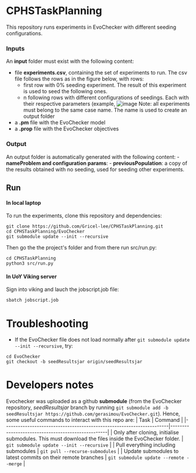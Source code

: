 # CPHSTaskPlanning
This repository runs experiments in EvoChecker with different seeding configurations.

### Inputs
An **input** folder must exist with the following content:
- file **experiments.csv**, containing the set of experiments to run. The csv file follows the rows as in the figure below, with rows:
    - first row with 0% seeding experiment. The result of this experiment is used to seed the following ones.
    - n following rows with different configurations of seedings. Each with their respective parameters (example, 
![image](https://github.com/user-attachments/assets/320a0654-b930-4a45-9907-5854240a948a)
Note: all experiments must belong to the same case name. The name is used to create an output folder
- a **.pm** file with the EvoChecker model
- a **.prop** file with the EvoChecker objectives

### Output
An output folder is automatically generated with the following content:
    - **nameProblem and configuration params**: 
    - **previousPopulation**: a copy of the results obtained with no seeding, used for seeding other experiments.


## Run

#### In local laptop
To run the experiments, clone this repository and dependencies:
```
git clone https://github.com/Gricel-lee/CPHSTaskPlanning.git
cd CPHSTaskPlanning/EvoChecker
git submodule update --init --recursive 
```

Then go the the project's folder and from there run src/run.py: 
```
cd CPHSTaskPlanning
python3 src/run.py
```

#### In UoY Viking server
Sign into viking and lauch the jobscript.job file:
```
sbatch jobscript.job
```

# Troubleshooting

- If the EvoChecker file does not load normally after  ```git submodule update --init --recursive```, try:
```
cd EvoChecker
git checkout -b seedResultsjar origin/seedResultsjar
```

 
 
 # Developers notes
 
Evochecker was uploaded as a github **submodule** (from the EvoChecker repository, _seedResultsjar_ branch by running ```git submodule add -b seedResultsjar https://github.com/gerasimou/EvoChecker.git```).
Hence, some useful commands to interact with this repo are:
| Task                                                                 | Command                                           |
|----------------------------------------------------------------------|---------------------------------------------------|
| Only after cloning, initialise submodules. This must download the files inside the EvoChecker folder.        | `git submodule update --init --recursive`         |
| Pull everything including submodules       | `git pull --recurse-submodules`                 |
| Update submodules to latest commits on their remote branches         | `git submodule update --remote --merge`           |
